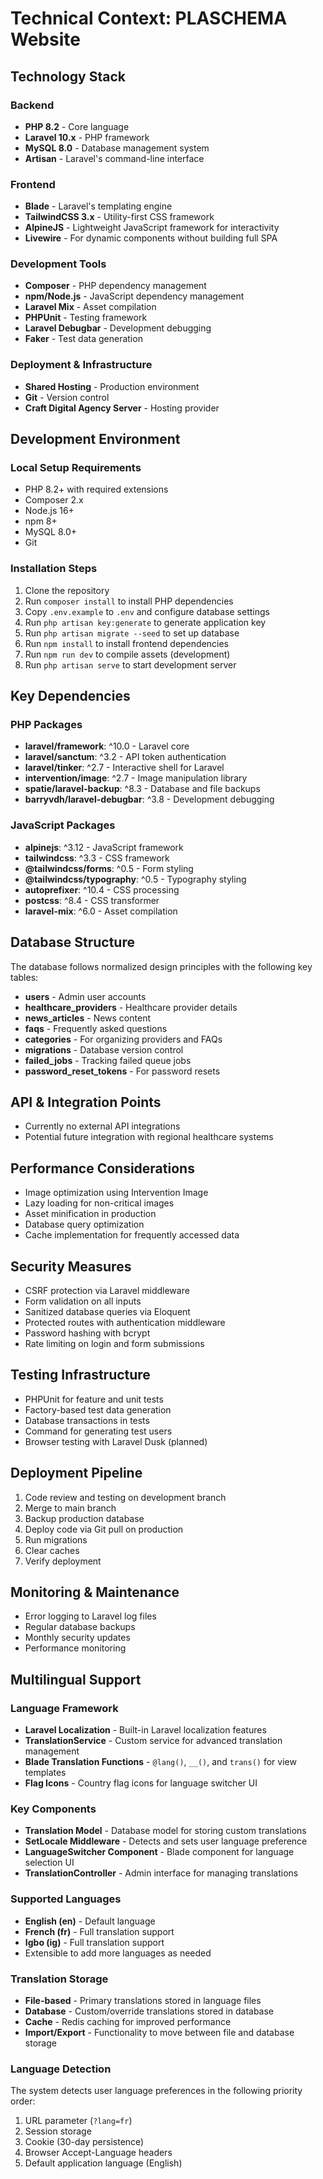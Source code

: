 # Technical Context: PLASCHEMA Website

## Technology Stack

### Backend

- **PHP 8.2** - Core language
- **Laravel 10.x** - PHP framework
- **MySQL 8.0** - Database management system
- **Artisan** - Laravel's command-line interface

### Frontend

- **Blade** - Laravel's templating engine
- **TailwindCSS 3.x** - Utility-first CSS framework
- **AlpineJS** - Lightweight JavaScript framework for interactivity
- **Livewire** - For dynamic components without building full SPA

### Development Tools

- **Composer** - PHP dependency management
- **npm/Node.js** - JavaScript dependency management
- **Laravel Mix** - Asset compilation
- **PHPUnit** - Testing framework
- **Laravel Debugbar** - Development debugging
- **Faker** - Test data generation

### Deployment & Infrastructure

- **Shared Hosting** - Production environment
- **Git** - Version control
- **Craft Digital Agency Server** - Hosting provider

## Development Environment

### Local Setup Requirements

- PHP 8.2+ with required extensions
- Composer 2.x
- Node.js 16+
- npm 8+
- MySQL 8.0+
- Git

### Installation Steps

1. Clone the repository
2. Run `composer install` to install PHP dependencies
3. Copy `.env.example` to `.env` and configure database settings
4. Run `php artisan key:generate` to generate application key
5. Run `php artisan migrate --seed` to set up database
6. Run `npm install` to install frontend dependencies
7. Run `npm run dev` to compile assets (development)
8. Run `php artisan serve` to start development server

## Key Dependencies

### PHP Packages

- **laravel/framework**: ^10.0 - Laravel core
- **laravel/sanctum**: ^3.2 - API token authentication
- **laravel/tinker**: ^2.7 - Interactive shell for Laravel
- **intervention/image**: ^2.7 - Image manipulation library
- **spatie/laravel-backup**: ^8.3 - Database and file backups
- **barryvdh/laravel-debugbar**: ^3.8 - Development debugging

### JavaScript Packages

- **alpinejs**: ^3.12 - JavaScript framework
- **tailwindcss**: ^3.3 - CSS framework
- **@tailwindcss/forms**: ^0.5 - Form styling
- **@tailwindcss/typography**: ^0.5 - Typography styling
- **autoprefixer**: ^10.4 - CSS processing
- **postcss**: ^8.4 - CSS transformer
- **laravel-mix**: ^6.0 - Asset compilation

## Database Structure

The database follows normalized design principles with the following key tables:

- **users** - Admin user accounts
- **healthcare_providers** - Healthcare provider details
- **news_articles** - News content
- **faqs** - Frequently asked questions
- **categories** - For organizing providers and FAQs
- **migrations** - Database version control
- **failed_jobs** - Tracking failed queue jobs
- **password_reset_tokens** - For password resets

## API & Integration Points

- Currently no external API integrations
- Potential future integration with regional healthcare systems

## Performance Considerations

- Image optimization using Intervention Image
- Lazy loading for non-critical images
- Asset minification in production
- Database query optimization
- Cache implementation for frequently accessed data

## Security Measures

- CSRF protection via Laravel middleware
- Form validation on all inputs
- Sanitized database queries via Eloquent
- Protected routes with authentication middleware
- Password hashing with bcrypt
- Rate limiting on login and form submissions

## Testing Infrastructure

- PHPUnit for feature and unit tests
- Factory-based test data generation
- Database transactions in tests
- Command for generating test users
- Browser testing with Laravel Dusk (planned)

## Deployment Pipeline

1. Code review and testing on development branch
2. Merge to main branch
3. Backup production database
4. Deploy code via Git pull on production
5. Run migrations
6. Clear caches
7. Verify deployment

## Monitoring & Maintenance

- Error logging to Laravel log files
- Regular database backups
- Monthly security updates
- Performance monitoring

## Multilingual Support

### Language Framework

- **Laravel Localization** - Built-in Laravel localization features
- **TranslationService** - Custom service for advanced translation management
- **Blade Translation Functions** - `@lang()`, `__()`, and `trans()` for view templates
- **Flag Icons** - Country flag icons for language switcher UI

### Key Components

- **Translation Model** - Database model for storing custom translations
- **SetLocale Middleware** - Detects and sets user language preference
- **LanguageSwitcher Component** - Blade component for language selection UI
- **TranslationController** - Admin interface for managing translations

### Supported Languages

- **English (en)** - Default language
- **French (fr)** - Full translation support
- **Igbo (ig)** - Full translation support
- Extensible to add more languages as needed

### Translation Storage

- **File-based** - Primary translations stored in language files
- **Database** - Custom/override translations stored in database
- **Cache** - Redis caching for improved performance
- **Import/Export** - Functionality to move between file and database storage

### Language Detection

The system detects user language preferences in the following priority order:

1. URL parameter (`?lang=fr`)
2. Session storage
3. Cookie (30-day persistence)
4. Browser Accept-Language headers
5. Default application language (English)
